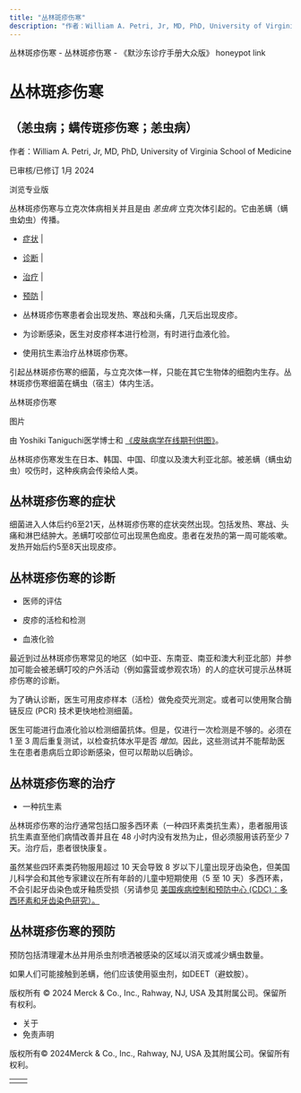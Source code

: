```yaml
---
title: "丛林斑疹伤寒"
description: "作者：William A. Petri, Jr, MD, PhD, University of Virginia School of Medicine"
---
```


﻿丛林斑疹伤寒 \- 丛林斑疹伤寒 \- 《默沙东诊疗手册大众版》 honeypot link

# 丛林斑疹伤寒

## （恙虫病；螨传斑疹伤寒；恙虫病）

作者：William A. Petri, Jr, MD, PhD, University of Virginia School of Medicine

已审核/已修订 1月 2024

浏览专业版

丛林斑疹伤寒与立克次体病相关并且是由 _恙虫病_ 立克次体引起的。它由恙螨（螨虫幼虫）传播。

- [症状](#症状_v39348596_zh) \|
- [诊断](#诊断_v39348599_zh) \|
- [治疗](#治疗_v39348617_zh) \|
- [预防](#预防_v39348613_zh) \|

- 丛林斑疹伤寒患者会出现发热、寒战和头痛，几天后出现皮疹。

- 为诊断感染，医生对皮疹样本进行检测，有时进行血液化验。

- 使用抗生素治疗丛林斑疹伤寒。


引起丛林斑疹伤寒的细菌，与立克次体一样，只能在其它生物体的细胞内生存。丛林斑疹伤寒细菌在螨虫（宿主）体内生活。

丛林斑疹伤寒



图片

由 Yoshiki Taniguchi医学博士和 [《皮肤病学在线期刊供图》](http://escholarship.org/uc/item/5r4275k5)。

丛林斑疹伤寒发生在日本、韩国、中国、印度以及澳大利亚北部。被恙螨（螨虫幼虫）咬伤时，这种疾病会传染给人类。

## 丛林斑疹伤寒的症状

细菌进入人体后约6至21天，丛林斑疹伤寒的症状突然出现。包括发热、寒战、头痛和淋巴结肿大。恙螨叮咬部位可出现黑色痂皮。患者在发热的第一周可能咳嗽。发热开始后约5至8天出现皮疹。

## 丛林斑疹伤寒的诊断

- 医师的评估

- 皮疹的活检和检测

- 血液化验


最近到过丛林斑疹伤寒常见的地区（如中亚、东南亚、南亚和澳大利亚北部）并参加可能会被恙螨叮咬的户外活动（例如露营或参观农场）的人的症状可提示丛林斑疹伤寒的诊断。

为了确认诊断，医生可用皮疹样本（活检）做免疫荧光测定。或者可以使用聚合酶链反应 (PCR) 技术更快地检测细菌。

医生可能进行血液化验以检测细菌抗体。但是，仅进行一次检测是不够的。必须在 1 至 3 周后重复测试，以检查抗体水平是否 _增加_。因此，这些测试并不能帮助医生在患者患病后立即诊断感染，但可以帮助以后确诊。

## 丛林斑疹伤寒的治疗

- 一种抗生素


丛林斑疹伤寒的治疗通常包括口服多西环素（一种四环素类抗生素），患者服用该抗生素直至他们病情改善并且在 48 小时内没有发热为止，但必须服用该药至少 7 天。治疗后，患者很快康复。

虽然某些四环素类药物服用超过 10 天会导致 8 岁以下儿童出现牙齿染色，但美国儿科学会和其他专家建议在所有年龄的儿童中短期使用（5 至 10 天）多西环素，不会引起牙齿染色或牙釉质受损（另请参见 [美国疾病控制和预防中心 (CDC)：多西环素和牙齿染色研究）。](https://www.cdc.gov/rmsf/doxycycline/index.html)

## 丛林斑疹伤寒的预防

预防包括清理灌木丛并用杀虫剂喷洒被感染的区域以消灭或减少螨虫数量。

如果人们可能接触到恙螨，他们应该使用驱虫剂，如DEET（避蚊胺）。



版权所有 © 2024
Merck & Co., Inc., Rahway, NJ, USA 及其附属公司。保留所有权利。

- 关于
- 免责声明

版权所有© 2024Merck & Co., Inc., Rahway, NJ, USA 及其附属公司。保留所有权利。

|     |     |
| --- | --- |
|  |  |